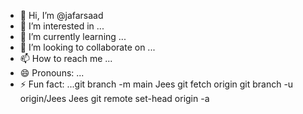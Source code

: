- 👋 Hi, I’m @jafarsaad
- 👀 I’m interested in ...
- 🌱 I’m currently learning ...
- 💞️ I’m looking to collaborate on ...
- 📫 How to reach me ...
- 😄 Pronouns: ...
- ⚡ Fun fact: ...git branch -m main Jees
git fetch origin
git branch -u origin/Jees Jees
git remote set-head origin -a

<!---
jafarsaad/jafarsaad is a ✨ special ✨ repository because its `README.md` (this file) appears on your GitHub profile.
You can click the Preview link to take a look at your changes.
--->

